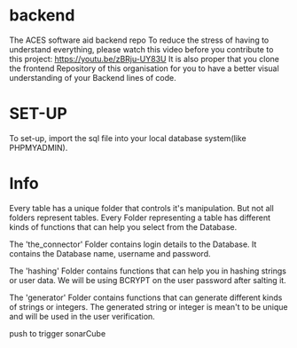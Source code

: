 # backend
The ACES software aid backend repo
To reduce the stress of having to understand everything, please watch this video before you contribute to this project: https://youtu.be/zBRju-UY83U
It is also proper that you clone the frontend Repository of this organisation for you to have a better visual understanding of your Backend lines of code.

# SET-UP
To set-up, import the sql file into your local database system(like PHPMYADMIN).

# Info
Every table has a unique folder that controls it's manipulation. But not all folders represent tables.
Every Folder representing a table has different kinds of functions that can help you select from the Database.

The 'the_connector' Folder contains login details to the Database. It contains the Database name, username and password.

The 'hashing' Folder contains functions that can help you in hashing strings or user data. We will be using BCRYPT on the user password after salting it.

The 'generator' Folder contains functions that can generate different kinds of strings or integers. The generated string or integer is mean't to be unique and will be used in the user verification.

push to trigger sonarCube

